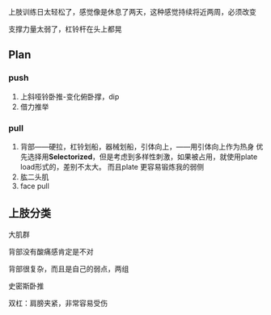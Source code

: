 上肢训练日太轻松了，感觉像是休息了两天，这种感觉持续将近两周，必须改变

支撑力量太弱了，杠铃杆在头上都晃

## Plan

### push

1. 上斜哑铃卧推-变化俯卧撑，dip
2. 借力推举

### pull

1. 背部——硬拉，杠铃划船，器械划船，引体向上，——用引体向上作为热身
   优先选择用**Selectorized**，但是考虑到多样性刺激，如果被占用，就使用plate load形式的，差别不太大。
   而且plate 更容易锻炼我的弱侧
2. 肱二头肌
3. face pull

## 上肢分类



大肌群





背部没有酸痛感肯定是不对

背部很复杂，而且是自己的弱点，两组



史密斯卧推

双杠：肩膀夹紧，非常容易受伤